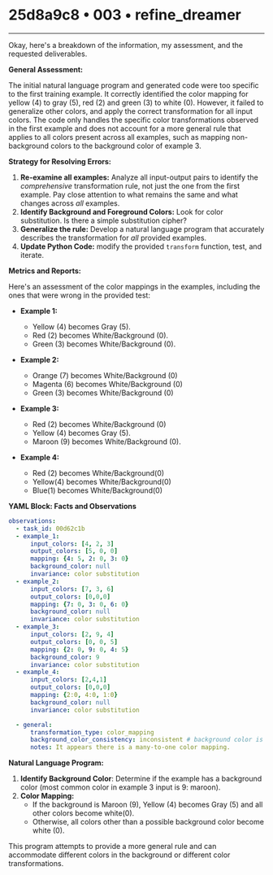 # 25d8a9c8 • 003 • refine_dreamer

---
Okay, here's a breakdown of the information, my assessment, and the requested deliverables.

**General Assessment:**

The initial natural language program and generated code were too specific to the first training example. It correctly identified the color mapping for yellow (4) to gray (5), red (2) and green (3) to white (0). However, it failed to generalize other colors, and apply the correct transformation for all input colors. The code only handles the specific color transformations observed in the first example and does not account for a more general rule that applies to all colors present across all examples, such as mapping non-background colors to the background color of example 3.

**Strategy for Resolving Errors:**

1.  **Re-examine all examples:** Analyze all input-output pairs to identify the *comprehensive* transformation rule, not just the one from the first example. Pay close attention to what remains the same and what changes across *all* examples.
2.  **Identify Background and Foreground Colors:** Look for color substitution. Is there a simple substitution cipher?
3.  **Generalize the rule:** Develop a natural language program that accurately describes the transformation for *all* provided examples.
4.  **Update Python Code:** modify the provided `transform` function, test, and iterate.

**Metrics and Reports:**

Here's an assessment of the color mappings in the examples, including the ones that were wrong in the provided test:

*   **Example 1:**
    *   Yellow (4) becomes Gray (5).
    *   Red (2) becomes White/Background (0).
    *   Green (3) becomes White/Background (0).

*   **Example 2:**
    *   Orange (7) becomes White/Background (0)
    *   Magenta (6) becomes White/Background (0)
    *   Green (3) becomes White/Background (0)

*   **Example 3:**
    *   Red (2) becomes White/Background (0)
    *   Yellow (4) becomes Gray (5).
    *   Maroon (9) becomes White/Background (0).

*  **Example 4:**
    * Red (2) becomes White/Background(0)
    * Yellow(4) becomes White/Background(0)
    * Blue(1) becomes White/Background(0)

**YAML Block: Facts and Observations**

```yaml
observations:
  - task_id: 00d62c1b
  - example_1:
      input_colors: [4, 2, 3]
      output_colors: [5, 0, 0]
      mapping: {4: 5, 2: 0, 3: 0}
      background_color: null
      invariance: color substitution
  - example_2:
      input_colors: [7, 3, 6]
      output_colors: [0,0,0]
      mapping: {7: 0, 3: 0, 6: 0}
      background_color: null
      invariance: color substitution
  - example_3:
      input_colors: [2, 9, 4]
      output_colors: [0, 0, 5]
      mapping: {2: 0, 9: 0, 4: 5}
      background_color: 9
      invariance: color substitution
  - example_4:
      input_colors: [2,4,1]
      output_colors: [0,0,0]
      mapping: {2:0, 4:0, 1:0}
      background_color: null
      invariance: color substitution

  - general:
      transformation_type: color_mapping
      background_color_consistency: inconsistent # background color is not consistent across all inputs
      notes: It appears there is a many-to-one color mapping.
```

**Natural Language Program:**

1.  **Identify Background Color**: Determine if the example has a background color (most common color in example 3 input is 9: maroon).
2.  **Color Mapping:**
    *   If the background is Maroon (9), Yellow (4) becomes Gray (5) and all other colors become white(0).
    *  Otherwise, all colors other than a possible background color become white (0).

This program attempts to provide a more general rule and can accommodate different colors in the background or different color transformations.

